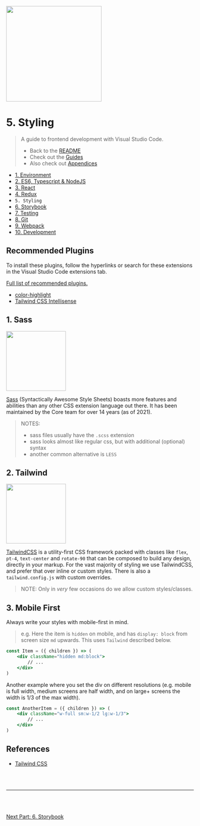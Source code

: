 <img
style="height: 256px"
height="256"
src="https://cdn.iconscout.com/icon/free/png-256/css3-8-1175200.png"
/>

# 5. Styling

> A guide to frontend development with Visual Studio Code.
>
> - Back to the [README](../../README.md)
> - Check out the [Guides](./guides/CryptoCharts.md)
> - Also check out [Appendices](./appendix/CodingStandards.md)

- [1. Environment](./1-Environment.md)
- [2. ES6, Typescript & NodeJS](./2-Javascript.md)
- [3. React](./3-React.md)
- [4. Redux](./4-Redux.md)
- `5. Styling`
- [6. Storybook](./6-Storybook.md)
- [7. Testing](./7-Testing.md)
- [8. Git](./8-Git.md)
- [9. Webpack](./9-Webpack.md)
- [10. Development](./10-Development.md)
## Recommended Plugins

To install these plugins, follow the hyperlinks or search for these extensions in the Visual Studio Code extensions tab.

[Full list of recommended plugins.](./appendix/Extensions.md)

- [color-highlight](https://marketplace.visualstudio.com/items?itemName=naumovs.color-highlight)
- [Tailwind CSS Intellisense](https://marketplace.visualstudio.com/items?itemName=bradlc.vscode-tailwindcss)
## 1. Sass

<img
style="height: 10rem; width: auto"
src="https://cdn.iconscout.com/icon/free/png-256/sass-2752078-2284895.png"
/>

[Sass](https://sass-lang.com/) (Syntactically Awesome Style Sheets) boasts more features and abilities than any other CSS extension language out there. It has been maintained by the Core team for over 14 years (as of 2021).

> NOTES:
>
> - sass files usually have the `.scss` extension
> - sass looks almost like regular css, but with additional (optional) syntax
> - another common alternative is `LESS`

## 2. Tailwind

<img
style="height: 10rem; width: auto"
src="https://seeklogo.com/images/T/tailwind-css-logo-5AD4175897-seeklogo.com.png"
/>


[TailwindCSS](https://tailwindcss.com/) is a utility-first CSS framework packed with classes like `flex`, `pt-4`, `text-center` and `rotate-90` that can be composed to build any design, directly in your markup.
For the vast majority of styling we use TailwindCSS, and prefer that over inline or custom styles. There is also a `tailwind.config.js` with custom overrides.

> NOTE: Only in _very_ few occasions do we allow custom styles/classes.

## 3. Mobile First

Always write your styles with mobile-first in mind.

> e.g. Here the item is `hidden` on mobile, and has `display: block` from screen size `md` upwards.
> This uses `Tailwind` described below.

```jsx
const Item = ({ children }) => (
    <div className="hidden md:block">
        // ...
    </div>
)
```

Another example where you set the div on different resolutions (e.g. mobile is full width, medium screens are half width, and on large+ screens the width is 1/3 of the max width).

```jsx
const AnotherItem = ({ children }) => (
    <div className="w-full sm:w-1/2 lg:w-1/3">
        // ...
    </div>
)
```

## References

- [Tailwind CSS](https://tailwindcss.com/)

<br />
<br />
<hr />
<br />
<br />

[Next Part: 6. Storybook](./6-Storybook.md)

<br />
<br />